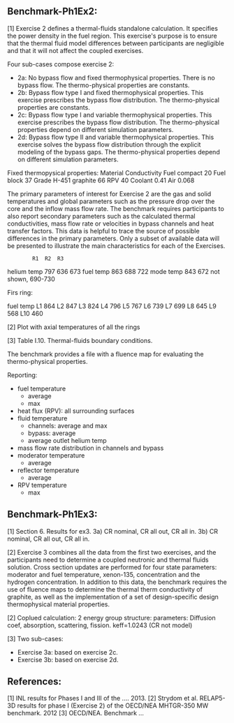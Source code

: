 Benchmark-Ph1Ex2:
-----------------

[1]
Exercise 2 defines a thermal-fluids standalone calculation.
It specifies the power density in the fuel region.
This exercise's purpose is to ensure that the thermal fluid model differences between participants are negligible and that it will not affect the coupled exercises.

Four sub-cases compose exercise 2:
* 2a: No bypass flow and fixed thermophysical properties. There is no bypass flow. The thermo-physical properties are constants.
* 2b: Bypass flow type I and fixed thermophysical properties. This exercise prescribes the bypass flow distribution. The thermo-physical properties are constants.
* 2c: Bypass flow type I and variable thermophysical properties. This exercise prescribes the bypass flow distribution. The thermo-physical properties depend on different simulation parameters.
* 2d: Bypass flow type II and variable thermophysical properties. This exercise solves the bypass flow distribution through the explicit modeling of the bypass gaps. The thermo-physical properties depend on different simulation parameters.

Fixed thermopysical properties:
Material 				Conductivity
Fuel compact				20
Fuel block 					37
Grade H-451 graphite 		66
RPV							40
Coolant						0.41
Air 						0.068

The primary parameters of interest for Exercise 2 are the gas and solid temperatures and global parameters such as the pressure drop over the core and the inflow mass flow rate.
The benchmark requires participants to also report secondary parameters such as the calculated thermal conductivities, mass flow rate or velocities in bypass channels and heat transfer factors.
This data is helpful to trace the source of possible differences in the primary parameters.
Only a subset of available data will be presented to illustrate the main characteristics for each of the Exercises.

			R1	R2	R3
helium temp 797 636 673
fuel temp 	863 688 722
mode temp 	843 672 not shown, 690-730

Firs ring:

   fuel temp
L1 	864
L2	847
L3	824
L4	796
L5	767
L6	739
L7	699
L8	645
L9	568
L10	460

[2]
Plot with axial temperatures of all the rings

[3]
Table I.10. Thermal-fluids boundary conditions.

The benchmark provides a file with a fluence map for evaluating the thermo-physical properties.

Reporting:
- fuel temperature
	- average
	- max
- heat flux (RPV): all surrounding surfaces
- fluid temperature
	- channels: average and max
	- bypass: average
	- average outlet helium temp
- mass flow rate distribution in channels and bypass
- moderator temperature
	- average
- reflector temperature
	- average
- RPV temperature
	- max


Benchmark-Ph1Ex3:
-----------------

[1] Section 6. Results for ex3.
3a) CR nominal, CR all out, CR all in.
3b) CR nominal, CR all out, CR all in.

[2]
Exercise 3 combines all the data from the first two exercises, and the participants need to determine a coupled neutronic and thermal fluids solution.
Cross section updates are performed for four state parameters: moderator and fuel temperature, xenon-135, concentration and the hydrogen concentration.
In addition to this data, the benchmark requires the use of fluence maps to determine the thermal therm conductivity of graphite, as well as the implementation of a set of design-specific design thermophysical material properties.

[2]
Coplued calculation: 2 energy group structure: parameters: Diffusion coef, absorption, scattering, fission.
keff=1.0243 (CR not model)

[3]
Two sub-cases:
- Exercise 3a: based on exercise 2c.
- Exercise 3b: based on exercise 2d.

References:
-----------
[1] INL results for Phases I and III of the .... 2013.
[2] Strydom et al. RELAP5-3D results for phase I (Exercise 2) of the OECD/NEA MHTGR-350 MW benchmark. 2012
[3] OECD/NEA. Benchmark ...